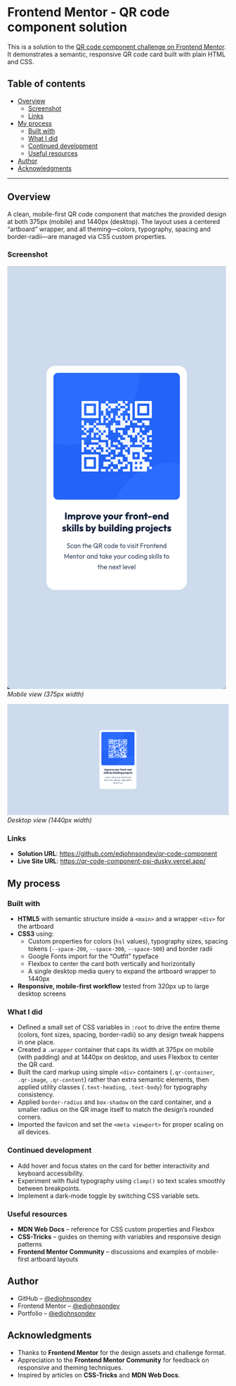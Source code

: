 # Frontend Mentor - QR code component solution

This is a solution to the [QR code component challenge on Frontend Mentor](https://www.frontendmentor.io/challenges/qr-code-component-iux_sIO_H). It demonstrates a semantic, responsive QR code card built with plain HTML and CSS.

## Table of contents

- [Overview](#overview)  
  - [Screenshot](#screenshot)  
  - [Links](#links)  
- [My process](#my-process)  
  - [Built with](#built-with)  
  - [What I did](#what-i-did)  
  - [Continued development](#continued-development)  
  - [Useful resources](#useful-resources)  
- [Author](#author)  
- [Acknowledgments](#acknowledgments)  

---

## Overview

A clean, mobile-first QR code component that matches the provided design at both 375px (mobile) and 1440px (desktop). The layout uses a centered “artboard” wrapper, and all theming—colors, typography, spacing and border-radii—are managed via CSS custom properties.

### Screenshot

![Mobile view](./images/mobile-screenshot.jpg)  
*Mobile view (375px width)*

![Desktop view](./images/desktop-screenshot.jpg)  
*Desktop view (1440px width)*

### Links

- **Solution URL**: https://github.com/edjohnsondev/qr-code-component  
- **Live Site URL**: https://qr-code-component-psi-dusky.vercel.app/  

## My process

### Built with

- **HTML5** with semantic structure inside a `<main>` and a wrapper `<div>` for the artboard  
- **CSS3** using:
  - Custom properties for colors (`hsl` values), typography sizes, spacing tokens (`--space-200`, `--space-300`, `--space-500`) and border radii  
  - Google Fonts import for the “Outfit” typeface  
  - Flexbox to center the card both vertically and horizontally  
  - A single desktop media query to expand the artboard wrapper to 1440px  
- **Responsive, mobile-first workflow** tested from 320px up to large desktop screens  

### What I did

- Defined a small set of CSS variables in `:root` to drive the entire theme (colors, font sizes, spacing, border-radii) so any design tweak happens in one place.  
- Created a `.wrapper` container that caps its width at 375px on mobile (with padding) and at 1440px on desktop, and uses Flexbox to center the QR card.  
- Built the card markup using simple `<div>` containers (`.qr-container`, `.qr-image`, `.qr-content`) rather than extra semantic elements, then applied utility classes (`.text-heading`, `.text-body`) for typography consistency.  
- Applied `border-radius` and `box-shadow` on the card container, and a smaller radius on the QR image itself to match the design’s rounded corners.  
- Imported the favicon and set the `<meta viewport>` for proper scaling on all devices.  

### Continued development

- Add hover and focus states on the card for better interactivity and keyboard accessibility.  
- Experiment with fluid typography using `clamp()` so text scales smoothly between breakpoints.  
- Implement a dark-mode toggle by switching CSS variable sets.  

### Useful resources

- **MDN Web Docs** – reference for CSS custom properties and Flexbox  
- **CSS-Tricks** – guides on theming with variables and responsive design patterns  
- **Frontend Mentor Community** – discussions and examples of mobile-first artboard layouts  

## Author

- GitHub – [@edjohnsondev](https://github.com/edjohnsondev/)  
- Frontend Mentor – [@edjohnsondev](https://www.frontendmentor.io/profile/edjohnsondev)  
- Portfolio – [@edjohnsondev](https://edjohnson.io)  

## Acknowledgments

- Thanks to **Frontend Mentor** for the design assets and challenge format.  
- Appreciation to the **Frontend Mentor Community** for feedback on responsive and theming techniques.  
- Inspired by articles on **CSS-Tricks** and **MDN Web Docs**.  
